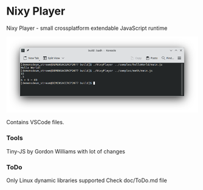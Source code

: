 # Nixy Player
Nixy Player - small crossplatform extendable JavaScript runtime
  
![Screenshot](Screenshot.png) 

Contains VSCode files.  
  
### Tools  
Tiny-JS by Gordon Williams with lot of changes

### ToDo
Only Linux dynamic libraries supported
Check doc/ToDo.md file
